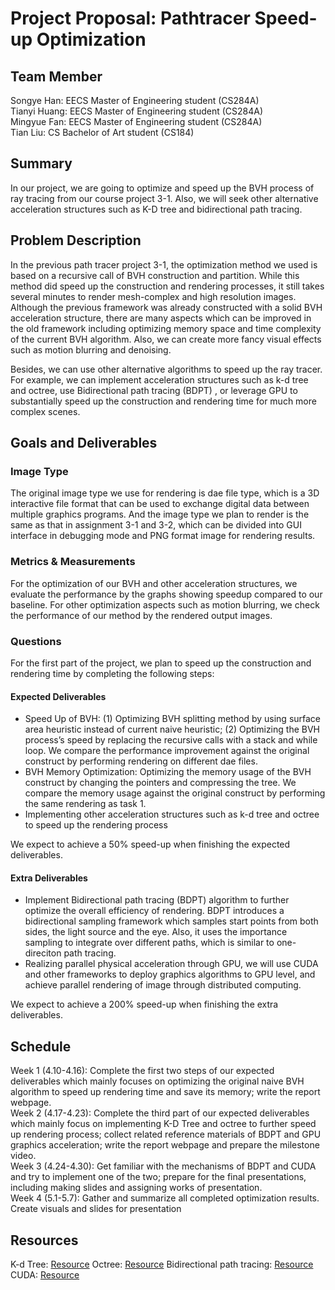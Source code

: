 # Project Proposal: Pathtracer Speed-up Optimization 

## Team Member

Songye Han: EECS Master of Engineering student (CS284A) \
Tianyi Huang: EECS Master of Engineering student (CS284A) \
Mingyue Fan: EECS Master of Engineering student (CS284A) \
Tian Liu: CS Bachelor of Art student (CS184) 

## Summary

In our project, we are going to optimize and speed up the BVH process of ray tracing from our course project 3-1. Also, we will seek other alternative acceleration structures such as K-D tree and bidirectional path tracing. 

## Problem Description

In the previous path tracer project 3-1, the optimization method we used is based on a recursive call of BVH construction and partition. While this method did speed up the construction and rendering processes, it still takes several minutes to render mesh-complex and high resolution images. Although the previous framework was already constructed with a solid BVH acceleration structure, there are many aspects which can be improved in the old framework including optimizing memory space and time complexity of the current BVH algorithm. Also, we can create more fancy visual effects such as motion blurring and denoising. 

Besides, we can use other alternative algorithms to speed up the ray tracer. For example, we can implement acceleration structures such as k-d tree and octree, use Bidirectional path tracing (BDPT) , or leverage GPU to substantially speed up the construction and rendering time for much more complex scenes.  
## Goals and Deliverables

### Image Type
The original image type we use for rendering is dae file type, which is a 3D interactive file format that can be used to exchange digital data between multiple graphics programs. And the image type we plan to render is the same as that in assignment 3-1 and 3-2, which can be divided into GUI interface in debugging mode and PNG format image for rendering results.

### Metrics & Measurements
For the optimization of our BVH and other acceleration structures, we evaluate the performance by the graphs showing speedup compared to our baseline. For other optimization aspects such as motion blurring, we check the performance of our method by the rendered output images. 

### Questions

For the first part of the project, we plan to speed up the construction and rendering time by completing the following steps:

#### Expected Deliverables
- Speed Up of BVH: (1) Optimizing BVH splitting method by using surface area heuristic instead of current naive heuristic; (2) Optimizing the BVH process’s speed by replacing the recursive calls with a stack and while loop. We compare the performance improvement against the original construct by performing rendering on different dae files.
- BVH Memory Optimization: Optimizing the memory usage of the BVH construct by changing the pointers and compressing the tree. We compare the memory usage against the original construct by performing the same rendering as task 1.
- Implementing other acceleration structures such as k-d tree and octree to speed up the rendering process

We expect to achieve a 50% speed-up when finishing the expected deliverables. 

#### Extra Deliverables
- Implement Bidirectional path tracing (BDPT) algorithm to further optimize the overall efficiency of rendering. BDPT introduces a bidirectional sampling framework which samples start points from both sides, the light source and the eye. Also, it uses the  importance sampling to integrate over different paths, which is similar to one-direciton path tracing. 
- Realizing parallel physical acceleration through GPU, we will use CUDA and other frameworks to deploy graphics algorithms to GPU level, and achieve parallel rendering of image through distributed computing.

We expect to achieve a 200% speed-up when finishing the extra deliverables. 

## Schedule

Week 1 (4.10-4.16): Complete the first two steps of our expected deliverables which mainly focuses on optimizing the original naive BVH algorithm to speed up rendering time and save its memory; write the report webpage. \
Week 2 (4.17-4.23): Complete the third part of our expected deliverables which mainly focus on implementing K-D Tree and octree to further speed up rendering process; collect related reference materials of BDPT and GPU graphics acceleration; write the report webpage and prepare the milestone video. \
Week 3 (4.24-4.30): Get familiar with the mechanisms of BDPT and CUDA and try to implement one of the two; prepare for the final presentations, including making slides and assigning works of presentation. \
Week 4 (5.1-5.7): Gather and summarize all completed optimization results. Create visuals and slides for presentation

## Resources

K-d Tree: [Resource](https://www.cs.cmu.edu/~ckingsf/bioinfo-lectures/kdtrees.pdf)
Octree: [Resource](http://www.open3d.org/docs/release/tutorial/geometry/octree.html)
Bidirectional path tracing: [Resource](https://www.pbr-book.org/3ed-2018/Light_Transport_III_Bidirectional_Methods/Bidirectional_Path_Tracing)
CUDA: [Resource](https://nyu-cds.github.io/python-gpu/02-cuda/)
